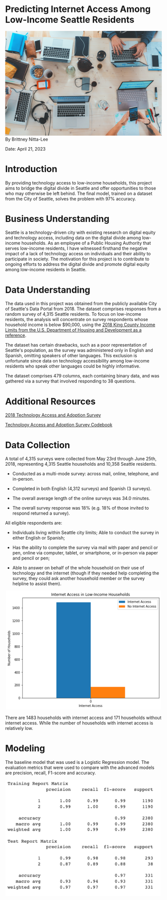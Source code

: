 # Predicting Internet Access Among Low-Income Seattle Residents
<img src="https://github.com/bnittalee/Technology-Access-Seattle/blob/main/IMAGES/marvin-meyer-SYTO3xs06fU-unsplash.jpg" width="1000">
By Brittney Nitta-Lee

Date: April 21, 2023

# Introduction 
By providing technology access to low-income households, this project aims to bridge the digital divide in Seattle and offer opportunities to those who may otherwise be left behind. The final model, trained on a dataset from the City of Seattle, solves the problem with 97% accuracy.

# Business Understanding 
Seattle is a technology-driven city with existing research on digital equity and technology access, including data on the digital divide among low-income households. As an employee of a Public Housing Authority that serves low-income residents, I have witnessed firsthand the negative impact of a lack of technology access on individuals and their ability to participate in society. The motivation for this project is to contribute to ongoing efforts to address the digital divide and promote digital equity among low-income residents in Seattle.

# Data Understanding 
The data used in this project was obtained from the publicly available City of Seattle's Data Portal from 2018. The dataset comprises responses from a random survey of 4,315 Seattle residents. To focus on low-income residents, the analysis will concentrate on survey respondents whose household income is below $90,000, using the [2018 King County Income Limits from the U.S. Department of Housing and Development as a reference](https://www.huduser.gov/portal/datasets/il/il2018/2018summary.odn).

The dataset has certain drawbacks, such as a poor representation of Seattle's population, as the survey was administered only in English and Spanish, omitting speakers of other languages. This exclusion is unfortunate since data on technology accessibility among low-income residents who speak other languages could be highly informative.

The dataset comprises 479 columns, each containing binary data, and was gathered via a survey that involved responding to 38 questions. 

# Additional Resources 
[2018 Technology Access and Adoption Survey](https://github.com/bnittalee/Technology-Access-Seattle/blob/main/Data/Seattle%20IT%20Connectedness%20Study_Mail%20Version.pdf)

[Technology Access and Adoption Survey Codebook](https://github.com/bnittalee/Technology-Access-Seattle/blob/main/Data/Technology_Access_and_Adoption_Survey_2018_Codebook.csv)

# Data Collection 
A total of 4,315 surveys were collected from May 23rd through June 25th, 2018, representing 4,315 Seattle households and 10,358 Seattle residents.

- Conducted as a multi-mode survey: across mail, online, telephone, and in-person.

- Completed in both English (4,312 surveys) and Spanish (3 surveys).

- The overall average length of the online surveys was 34.0 minutes.

- The overall survey response was 18% (e.g. 18% of those invited to respond returned a survey).

All eligible respondents are:

- Individuals living within Seattle city limits; Able to conduct the survey in either English or Spanish;

- Has the ability to complete the survey via mail with paper and pencil or pen, online via computer, tablet, or smartphone, or in-person via paper and pencil or pen;

- Able to answer on behalf of the whole household on their use of technology and the internet (though if they needed help completing the survey, they could ask another household member or the survey helpline to assist them).

<center><img src="https://github.com/bnittalee/Technology-Access-Seattle/blob/main/IMAGES/Internet_access_1.png" width="500"></center>

There are 1483 households with internet access and 171 households without internet access. While the number of households with internet access is relatively low.

# Modeling
The baseline model that was used is a Logistic Regression model. The evaluation metrics that were used to compare with the advanced models are precision, recall, F1-score and accuracy. 

<img src="https://github.com/bnittalee/Technology-Access-Seattle/blob/main/IMAGES/Baseline_report_matrix.png" width="500">
